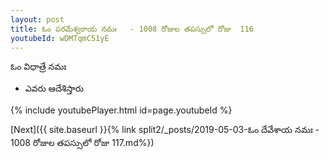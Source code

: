 ```yaml
---
layout: post
title: ఓం పరమేశ్వరాయ నమః   - 1008 రోజుల తపస్సులో రోజు  116
youtubeId: wDMTqmC51yE
---
```

 
 
 ఓం విధాత్రే నమః  
 
 -  ఎవరు ఆదేశిస్తారు 
 
  
 
  
 
 
 
 
 
 


{% include youtubePlayer.html id=page.youtubeId %}
 
[Next]({{ site.baseurl }}{% link  split2/_posts/2019-05-03-ఓం దేవేశాయ నమః   - 1008 రోజుల తపస్సులో రోజు  117.md%})
 
